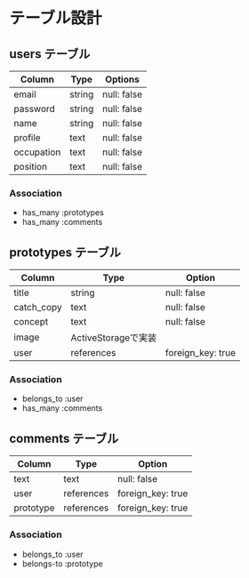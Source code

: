 # テーブル設計

## users テーブル

| Column     | Type   | Options     |
| -------    | ------ | ----------- |
| email      | string | null: false |
| password   | string | null: false |
| name       | string | null: false |
| profile    | text   | null: false |
| occupation | text   | null: false |
| position   | text   | null: false |

### Association

- has_many :prototypes
- has_many :comments

## prototypes テーブル

| Column     | Type               | Option            |
| -------    | ------             | ----------------- |
| title      | string             | null: false       |
| catch_copy | text               | null: false       |
| concept    | text               | null: false       |
| image      | ActiveStorageで実装 |                   |
| user       | references         | foreign_key: true |


### Association

- belongs_to :user
- has_many   :comments

## comments テーブル

| Column    | Type       | Option            |
| -------   | ------     | ----------------- |
| text      | text       | null: false       |
| user      | references | foreign_key: true |
| prototype | references | foreign_key: true |

### Association

- belongs_to :user
- belongs-to :prototype











